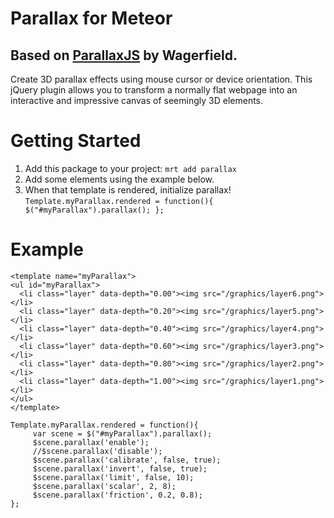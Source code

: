 Parallax for Meteor
===============
Based on [ParallaxJS](https://github.com/wagerfield/parallax) by Wagerfield.
---

Create 3D parallax effects using mouse cursor or device orientation. This jQuery plugin allows you to transform a normally flat webpage into an interactive and impressive canvas of seemingly 3D elements. 

Getting Started
==========

 1. Add this package to your project:
       `mrt add parallax`
 2. Add some elements using the example below.
 3. When that template is rendered, initialize parallax!
      `Template.myParallax.rendered = function(){ $("#myParallax").parallax(); };`

Example
========
```
<template name="myParallax">
<ul id="myParallax">
  <li class="layer" data-depth="0.00"><img src="/graphics/layer6.png"></li>
  <li class="layer" data-depth="0.20"><img src="/graphics/layer5.png"></li>
  <li class="layer" data-depth="0.40"><img src="/graphics/layer4.png"></li>
  <li class="layer" data-depth="0.60"><img src="/graphics/layer3.png"></li>
  <li class="layer" data-depth="0.80"><img src="/graphics/layer2.png"></li>
  <li class="layer" data-depth="1.00"><img src="/graphics/layer1.png"></li>
</ul>
</template>
```

```
Template.myParallax.rendered = function(){ 
     var scene = $("#myParallax").parallax(); 
     $scene.parallax('enable');
     //$scene.parallax('disable');
     $scene.parallax('calibrate', false, true);
     $scene.parallax('invert', false, true);
     $scene.parallax('limit', false, 10);
     $scene.parallax('scalar', 2, 8);
     $scene.parallax('friction', 0.2, 0.8);  
};
```


